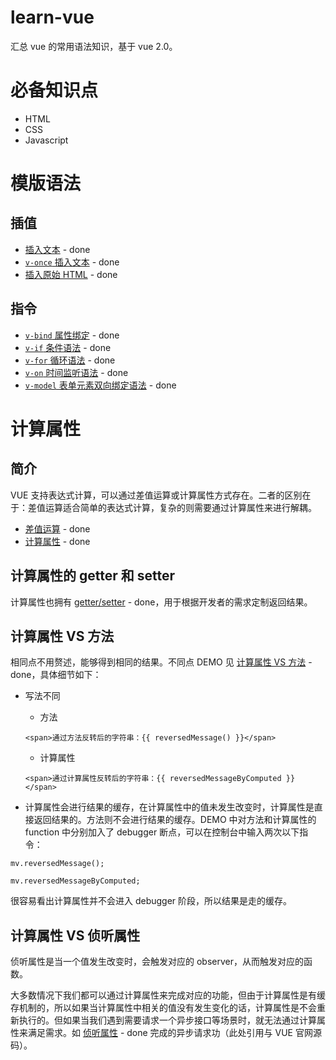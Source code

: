 # learn-vue
汇总 vue 的常用语法知识，基于 vue 2.0。

# 必备知识点
- HTML
- CSS
- Javascript

# 模版语法

## 插值
- [插入文本](./src/demo1-1.html) - done
- [`v-once` 插入文本](./src/demo1-1.html) - done
- [插入原始 HTML](./src/demo1-2.html) - done

## 指令
- [`v-bind` 属性绑定](./src/demo2-1.html) - done
- [`v-if` 条件语法](./src/demo2-2.html) - done
- [`v-for` 循环语法](./src/demo2-3.html) - done
- [`v-on` 时间监听语法](./src/demo2-4.html) - done
- [`v-model` 表单元素双向绑定语法](./src/demo2-5.html) - done

# 计算属性

## 简介

VUE 支持表达式计算，可以通过差值运算或计算属性方式存在。二者的区别在于：差值运算适合简单的表达式计算，复杂的则需要通过计算属性来进行解耦。

- [差值运算](./src/demo3-1.html) - done
- [计算属性](./src/demo3-2.html) - done

## 计算属性的 getter 和 setter

计算属性也拥有 [getter/setter](./src/demo3-3.html) - done，用于根据开发者的需求定制返回结果。

## 计算属性 VS 方法

相同点不用赘述，能够得到相同的结果。不同点 DEMO 见 [计算属性 VS 方法](./src/demo3-4.html) - done，具体细节如下：

- 写法不同
    - 方法
    ```
    <span>通过方法反转后的字符串：{{ reversedMessage() }}</span>
    ```
    - 计算属性
    ```
    <span>通过计算属性反转后的字符串：{{ reversedMessageByComputed }}</span>
    ```

- 计算属性会进行结果的缓存，在计算属性中的值未发生改变时，计算属性是直接返回结果的。方法则不会进行结果的缓存。DEMO 中对方法和计算属性的 function 中分别加入了 debugger 断点，可以在控制台中输入两次以下指令：

```
mv.reversedMessage();

mv.reversedMessageByComputed;
```

很容易看出计算属性并不会进入 debugger 阶段，所以结果是走的缓存。

## 计算属性 VS 侦听属性

侦听属性是当一个值发生改变时，会触发对应的 observer，从而触发对应的函数。

大多数情况下我们都可以通过计算属性来完成对应的功能，但由于计算属性是有缓存机制的，所以如果当计算属性中相关的值没有发生变化的话，计算属性是不会重新执行的。但如果当我们遇到需要请求一个异步接口等场景时，就无法通过计算属性来满足需求。如 [侦听属性](./src/demo3-5.html) - done 完成的异步请求功（此处引用与 VUE 官网源码）。

